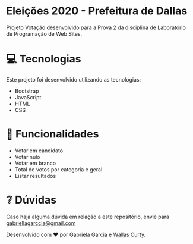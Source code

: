 # Eleições 2020 - Prefeitura de Dallas
Projeto Votação desenvolvido para a Prova 2 da disciplina de Laboratório de Programação de Web Sites.

# :computer: Tecnologias
Este projeto foi desenvolvido utilizando as tecnologias:

- Bootstrap
- JavaScript
- HTML
- CSS

# :rocket: Funcionalidades
- Votar em candidato
- Votar nulo
- Votar em branco
- Total de votos por categoria e geral
- Listar resultados

# :grey_question: Dúvidas
Caso haja alguma dúvida em relação a este repositório, envie para gabriellagarccia@gmail.com

Desenvolvido com ❤︎ por Gabriela Garcia e [Wallas Curty](https://github.com/WallasCurty).
